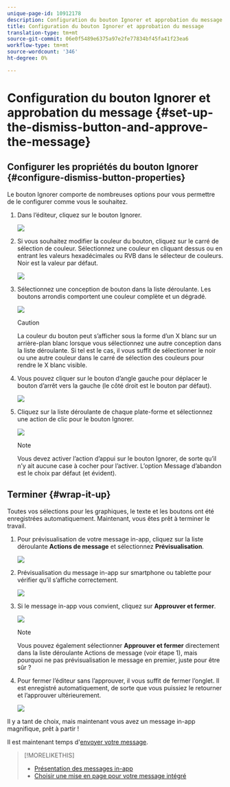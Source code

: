 ```yaml
---
unique-page-id: 10912178
description: Configuration du bouton Ignorer et approbation du message - Documents marketing - Documentation du produit
title: Configuration du bouton Ignorer et approbation du message
translation-type: tm+mt
source-git-commit: 06e0f5489e6375a97e2fe77834bf45fa41f23ea6
workflow-type: tm+mt
source-wordcount: '346'
ht-degree: 0%

---
```



# Configuration du bouton Ignorer et approbation du message {#set-up-the-dismiss-button-and-approve-the-message}

## Configurer les propriétés du bouton Ignorer {#configure-dismiss-button-properties}

Le bouton Ignorer comporte de nombreuses options pour vous permettre de le configurer comme vous le souhaitez.

1. Dans l’éditeur, cliquez sur le bouton Ignorer.

   ![](assets/image2016-5-9-10-3a23-3a37.png)

1. Si vous souhaitez modifier la couleur du bouton, cliquez sur le carré de sélection de couleur. Sélectionnez une couleur en cliquant dessus ou en entrant les valeurs hexadécimales ou RVB dans le sélecteur de couleurs. Noir est la valeur par défaut.

   ![](assets/image2016-5-9-10-3a33-3a17.png)

1. Sélectionnez une conception de bouton dans la liste déroulante. Les boutons arrondis comportent une couleur complète et un dégradé.

   ![](assets/image2016-5-9-10-3a35-3a46.png)

   >[!CAUTION]
   >
   >La couleur du bouton peut s’afficher sous la forme d’un X blanc sur un arrière-plan blanc lorsque vous sélectionnez une autre conception dans la liste déroulante. Si tel est le cas, il vous suffit de sélectionner le noir ou une autre couleur dans le carré de sélection des couleurs pour rendre le X blanc visible.

1. Vous pouvez cliquer sur le bouton d’angle gauche pour déplacer le bouton d’arrêt vers la gauche (le côté droit est le bouton par défaut).

   ![](assets/image2016-5-9-10-3a39-3a5.png)

1. Cliquez sur la liste déroulante de chaque plate-forme et sélectionnez une action de clic pour le bouton Ignorer.

   ![](assets/image2016-5-9-10-3a43-3a54.png)

   >[!NOTE]
   >
   >Vous devez activer l’action d’appui sur le bouton Ignorer, de sorte qu’il n’y ait aucune case à cocher pour l’activer. L’option Message d’abandon est le choix par défaut (et évident).

## Terminer {#wrap-it-up}

Toutes vos sélections pour les graphiques, le texte et les boutons ont été enregistrées automatiquement. Maintenant, vous êtes prêt à terminer le travail.

1. Pour prévisualisation de votre message in-app, cliquez sur la liste déroulante **Actions de message** et sélectionnez **Prévisualisation**.

   ![](assets/image2016-5-9-10-3a58-3a38.png)

1. Prévisualisation du message in-app sur smartphone ou tablette pour vérifier qu’il s’affiche correctement.

   ![](assets/image2016-5-9-11-3a2-3a13.png)

1. Si le message in-app vous convient, cliquez sur **Approuver et fermer**.

   ![](assets/image2016-5-9-11-3a8-3a52.png)

   >[!NOTE]
   >
   >Vous pouvez également sélectionner **Approuver et fermer** directement dans la liste déroulante Actions de message (voir étape 1), mais pourquoi ne pas prévisualisation le message en premier, juste pour être sûr ?

1. Pour fermer l’éditeur sans l’approuver, il vous suffit de fermer l’onglet. Il est enregistré automatiquement, de sorte que vous puissiez le retourner et l’approuver ultérieurement.

   ![](assets/image2016-5-9-11-3a9-3a46.png)

Il y a tant de choix, mais maintenant vous avez un message in-app magnifique, prêt à partir !

Il est maintenant temps d&#39;[envoyer votre message](/help/marketo/product-docs/mobile-marketing/in-app-messages/sending-your-in-app-message/send-your-in-app-message.md).

>[!MORELIKETHIS]
>
>* [Présentation des messages in-app](/help/marketo/product-docs/mobile-marketing/in-app-messages/understanding-in-app-messages.md)
>* [Choisir une mise en page pour votre message intégré](/help/marketo/product-docs/mobile-marketing/in-app-messages/creating-in-app-messages/choose-a-layout-for-your-in-app-message.md)

